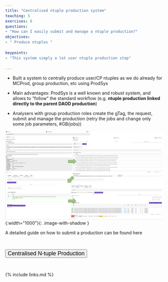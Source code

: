```yaml
---
title: "Centralised ntuple production system"
teaching: 5
exercises: 0
questions:
- "How can I easily submit and manage a ntuple production?"
objectives:
- " Produce ntuples "

keypoints:
- "This system simply a lot user ntuple production step"

---
```


- Built a system to centrally produce user/CP ntuples as we do already for MCProd, group production, etc using ProdSys

- Main advantages: ProdSys is a well known and robust system, and allows to “follow” the standard workflow (e.g. <strong>ntuple production linked directly to the parent DAOD production</strong>)

- Analysers with group production roles create the gTag, the request, submit and manage the production (retry the jobs and change only some job parameters, #GB/jobs))

![image info](./../fig/Screenshots-NtupleProduction.png){:width="1000"}{: .image-with-shadow }

A detailed guide on how to submit a production can be found here

<p><br /></p>
<div class="text-center">
  <a href="https://atlassoftwaredocs.web.cern.ch/guides/ntuples_production/" target="_blank" rel="noopener noreferrer">
    <button type="button" class="btn btn-info" style="font-size:large;text-align:center">Centralised N-tuple Production</button>
  </a>
</div>
<p><br /></p>


<!----------------------------------- fin --------------------------------------------->
{% include links.md %}

